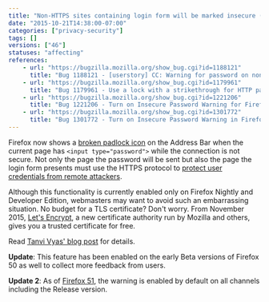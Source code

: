 ```yaml
---
title: "Non-HTTPS sites containing login form will be marked insecure (currently only on Nightly, Developer Edition and early Beta)"
date: "2015-10-21T14:38:00-07:00"
categories: ["privacy-security"]
tags: []
versions: ["46"]
statuses: "affecting"
references:
    - url: "https://bugzilla.mozilla.org/show_bug.cgi?id=1188121"
      title: "Bug 1188121 - [userstory] CC: Warning for password on non-secure connection"
    - url: "https://bugzilla.mozilla.org/show_bug.cgi?id=1179961"
      title: "Bug 1179961 - Use a lock with a strikethrough for HTTP pages that have Password Fields in the Control Center"
    - url: "https://bugzilla.mozilla.org/show_bug.cgi?id=1221206"
      title: "Bug 1221206 - Turn on Insecure Password Warning for Firefox Dev Edition"
    - url: "https://bugzilla.mozilla.org/show_bug.cgi?id=1301772"
      title: "Bug 1301772 - Turn on Insecure Password Warning in Firefox Beta"
---
```

Firefox now shows a [broken padlock icon](https://bug1179961.bmoattachments.org/attachment.cgi?id=8662392) on the Address Bar when the current page has `<input type="password">` while the connection is not secure. Not only the page the password will be sent but also the page the login form presents must use the HTTPS protocol to [protect user credentials from remote attackers](https://developer.mozilla.org/docs/Web/Security/Insecure_passwords).

Although this functionality is currently enabled only on Firefox Nightly and Developer Edition, webmasters may want to avoid such an embarrassing situation. No budget for a TLS certificate? Don't worry. From November 2015, [Let's Encrypt](https://letsencrypt.org/), a new certificate authority run by Mozilla and others, gives you a trusted certificate for free.

Read [Tanvi Vyas' blog post](https://blog.mozilla.org/tanvi/2016/01/28/no-more-passwords-over-http-please/) for details.

**Update**: This feature has been enabled on the early Beta versions of Firefox 50 as well to collect more feedback from users.

**Update 2**: As of [Firefox 51](https://www.fxsitecompat.dev/en-CA/docs/2016/insecure-password-input-warning-will-be-enabled-by-default/), the warning is enabled by default on all channels including the Release version.
